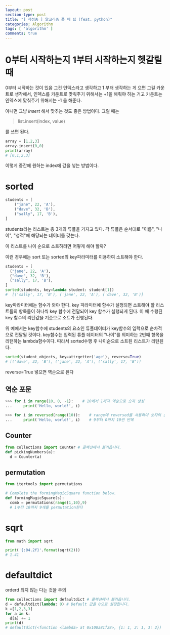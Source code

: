 ```yaml
---
layout: post
section-type: post
title: "[ 작성중 ] 알고리즘 풀 때 팁 (feat. python)"
categories: Algorithm
tags: [ 'algorithm' ]
comments: true
---
```


# 0부터 시작하는지 1부터 시작하는지 헷갈릴 때

0부터 시작하는 것이 있음 그건 인덱스라고 생각하고
1 부터 생각하는 게 으면 그걸 카운트로 생각해서,
인덱스를 카운트로 맞춰주기 위해서는 +1을 해줘야 하는 거고
카운트는 인덱스에 맞춰주기 위해서는 -1 을 해준다.

아니면 그냥 *insert* 해서 맞추는 것도 좋은 방법이다.
그럴 때는
> list.insert(index, value)

를 쓰면 된다.

``` python
array = [1,2,3]
array.insert(0,0)
print(array)
# [0,1,2,3]
```
이렇게 중간에 원하는 index에 값을 넣는 방법이다.



# sorted

``` python
students = [
    ("jane", 22, 'A'),
    ("dave", 32, 'B'),
    ("sally", 17, 'B'),
]
```
students라는 리스트는 총 3개의 튜플을 가지고 있다. 각 튜플은 순서대로 "이름", "나이", "성적"에 해당되는 데이터를 갖는다.

이 리스트를 나이 순으로 소트하려면 어떻게 해야 할까?

이런 경우에는 sort 또는 sorted의 key파라미터를 이용하여 소트해야 한다.
``` python
students = [
  ("jane", 22, 'A'),
  ("dave", 32, 'B'),
  ("sally", 17, 'B'),
]
sorted(students, key=lambda student: student[1])
#  [('sally', 17, 'B'), ('jane', 22, 'A'), ('dave', 32, 'B')]
```
key파라미터에는 함수가 와야 한다. key 파라미터에 함수가 설정되면 소트해야 할 리스트들의 항목들이 하나씩 key 함수에 전달되어 key 함수가 실행되게 된다. 이 때 수행된 key 함수의 리턴값을 기준으로 소트가 진행된다.

위 예에서는 key함수에 students의 요소인 튜플데이터가 key함수의 입력으로 순차적으로 전달될 것이다. key함수는 입력된 튜플 데이터의 "나이"를 의미하는 2번째 항목을 리턴하는 lambda함수이다. 따라서 sorted수행 후 나이순으로 소트된 리스트가 리턴된다.

``` python
sorted(student_objects, key=attrgetter('age'), reverse=True)
# [('dave', 32, 'B'), ('jane', 22, 'A'), ('sally', 17, 'B')]
```

reverse=True 넣으면 역순으로 된다


## 역순 포문
``` python
>>> for i in range(10, 0, -1):    # 10에서 1까지 역순으로 숫자 생성
...     print('Hello, world!', i)

>>> for i in reversed(range(10)):    # range에 reversed를 사용하여 숫자의 순서를 반대로 뒤집음
...     print('Hello, world!', i)    # 9부터 0까지 10번 반복
```
## Counter
``` python
from collections import Counter # 콜렉션에서 불러옵니다.
def pickingNumbers(a):
  d = Counter(a)
```

## permutation
``` python
from itertools import permutations

# Complete the formingMagicSquare function below.
def formingMagicSquare(s):
  comb = permutations(range(1,10),9)
  # 1부터 10까지 9개를 permutation한다
```

# sqrt
``` python
from math import sqrt

print('{:04.2f}'.format(sqrt(2)))
# 1.41

```

# defaultdict
orderd 되지 않는 다는 것을 주의

``` python
from collections import defaultdict # 콜렉션에서 불러옵니다.
d = defaultdict(lambda: 0) # Default 값을 0으로 설정합니다.
k =[1,2,3,3]
for a in k:
  d[a] += 1
print(d)
# defaultdict(<function <lambda> at 0x100a81f28>, {1: 1, 2: 1, 3: 2})

```
